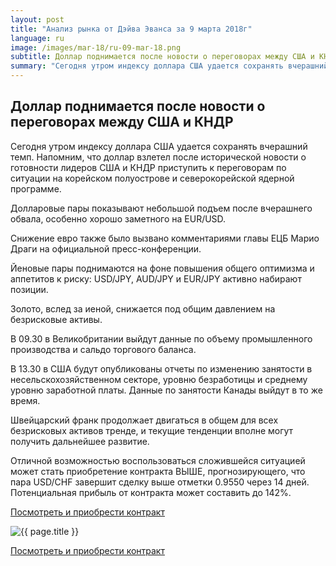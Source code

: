 ```yaml
---
layout: post
title: "Анализ рынка от Дэйва Эванса за 9 марта 2018г"
language: ru
image: /images/mar-18/ru-09-mar-18.png
subtitle: Доллар поднимается после новости о переговорах между США и КНДР
summary: "Сегодня утром индексу доллара США удается сохранять вчерашний темп. Напомним, что доллар взлетел после исторической новости о готовности лидеров США и КНДР приступить к переговорам по ситуации на корейском полуострове и северокорейской ядерной программе"
---
```

##  Доллар поднимается после новости о переговорах между США и КНДР

Сегодня утром индексу доллара США удается сохранять вчерашний темп. Напомним, что доллар взлетел после исторической новости о готовности лидеров США и КНДР приступить к переговорам по ситуации на корейском полуострове и северокорейской ядерной программе.

Долларовые пары показывают небольшой подъем после вчерашнего обвала, особенно хорошо заметного на EUR/USD. 

Снижение евро также было вызвано комментариями главы ЕЦБ Марио Драги на официальной пресс-конференции.

Йеновые пары поднимаются на фоне повышения общего оптимизма и аппетитов к риску: USD/JPY, AUD/JPY и EUR/JPY активно набирают позиции.

Золото, вслед за иеной, снижается под общим давлением на безрисковые активы.
 
 
В 09.30 в Великобритании выйдут данные по объему промышленного производства и сальдо торгового баланса.

В 13.30 в США будут опубликованы отчеты по изменению занятости в несельскохозяйственном секторе, уровню безработицы и среднему уровню заработной платы. Данные по занятости Канады выйдут в то же время.
 
 
Швейцарский франк продолжает двигаться в общем для всех безрисковых активов тренде, и текущие тенденции вполне могут получить дальнейшее развитие.

Отличной возможностью воспользоваться сложившейся ситуацией может стать приобретение контракта ВЫШЕ, прогнозирующего, что пара USD/CHF завершит сделку выше отметки 0.9550 через 14 дней. Потенциальная прибыль от контракта может составить до 142%.

<a href="http://record.binary.com/_bivVDfg8lHux76XffYA0JmNd7ZgqdRLk/1/market=forex&underlying=frxUSDCHF&formname=higherlower&duration_amount=14&duration_units=d&amount=10&amount_type=payout&expiry_type=duration&barrier=0.9550&s=1&t=AGAo0wZxiuWVUSIZnKLQvZ0co5lt24DG" target="_blank">Посмотреть и приобрести контракт</a>

<img src="{{ site.url }}/images/mar-18/ru-09-mar-18.png" alt="{{ page.title }}"  title="{{ page.title }}">

<a href="%LINK%%?https://www.binary.com/d/trade.cgi?market=forex&underlying=frxUSDCHF&formname=higherlower&duration_amount=14&duration_units=d&amount=10&amount_type=payout&expiry_type=duration&barrier=0.9550&s=1&t=AGAo0wZxiuWVUSIZnKLQvZ0co5lt24DG" target="_blank">Посмотреть и приобрести контракт</a>
